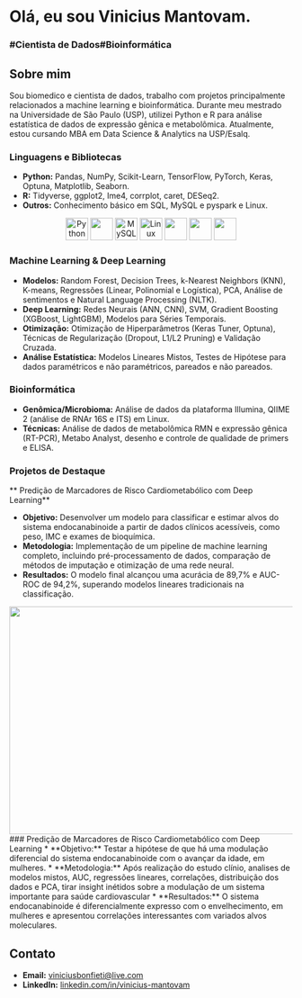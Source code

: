 <h1>Olá, eu sou Vinicius Mantovam.</h1>
<h3>#Cientista de Dados#Bioinformática</h3>

## Sobre mim
Sou biomedico e cientista de dados, trabalho com projetos principalmente relacionados a machine learning e bioinformática. Durante meu mestrado na Universidade de São Paulo (USP), utilizei Python e R para análise estatística de dados de expressão gênica e metabolômica. Atualmente, estou cursando MBA em Data Science & Analytics na USP/Esalq.


### Linguagens e Bibliotecas
* **Python:** Pandas, NumPy, Scikit-Learn, TensorFlow, PyTorch, Keras, Optuna, Matplotlib, Seaborn.
* **R:** Tidyverse, ggplot2, Ime4, corrplot, caret, DESeq2.
* **Outros:** Conhecimento básico em SQL, MySQL e pyspark e Linux.
<p align="center">
  <a href="https://www.python.org/" target="_blank"><img src="https://cdn.jsdelivr.net/gh/devicons/devicon@latest/icons/python/python-original.svg" alt="Python" width="40" height="40"/></a>
  <a href="https://www.r-project.org/" target="_blank"><img src="https://cdn.jsdelivr.net/gh/devicons/devicon@latest/icons/rstudio/rstudio-plain.svg" width="40" height="40"/></a>
  <a href="https://www.mysql.com/" target="_blank"><img src="https://cdn.jsdelivr.net/gh/devicons/devicon@latest/icons/mysql/mysql-original.svg" alt="MySQL" width="40" height="40"/></a>
  <a href="https://www.linux.org/" target="_blank"><img src="https://cdn.jsdelivr.net/gh/devicons/devicon@latest/icons/linux/linux-original.svg" alt="Linux" width="40" height="40"/></a>
  <img src="https://cdn.jsdelivr.net/gh/devicons/devicon@latest/icons/tensorflow/tensorflow-original.svg" width="40" height="40"/>
  <img src="https://cdn.jsdelivr.net/gh/devicons/devicon@latest/icons/pytorch/pytorch-original.svg"  width="40" height="40"/>
  <img src="https://cdn.jsdelivr.net/gh/devicons/devicon@latest/icons/keras/keras-original.svg" width="40" height="40" />
 
          
          
  </a>
</p>

### Machine Learning & Deep Learning
* **Modelos:** Random Forest, Decision Trees, k-Nearest Neighbors (KNN), K-means, Regressões (Linear, Polinomial e Logística), PCA, Análise de sentimentos e Natural Language Processing (NLTK).
* **Deep Learning:** Redes Neurais (ANN, CNN), SVM, Gradient Boosting (XGBoost, LightGBM), Modelos para Séries Temporais.
* **Otimização:** Otimização de Hiperparâmetros (Keras Tuner, Optuna), Técnicas de Regularização (Dropout, L1/L2 Pruning) e Validação Cruzada.
* **Análise Estatística:** Modelos Lineares Mistos, Testes de Hipótese para dados paramétricos e não paramétricos, pareados e não pareados.

### Bioinformática
* **Genômica/Microbioma:** Análise de dados da plataforma Illumina, QIIME 2 (análise de RNAr 16S e ITS) em Linux.
* **Técnicas:** Análise de dados de metabolômica RMN e expressão gênica (RT-PCR), Metabo Analyst, desenho e controle de qualidade de primers e ELISA.

### Projetos de Destaque
** Predição de Marcadores de Risco Cardiometabólico com Deep Learning**
* **Objetivo:** Desenvolver um modelo para classificar e estimar alvos do sistema endocanabinoide a partir de dados clínicos acessíveis, como peso, IMC e exames de bioquímica.
* **Metodologia:** Implementação de um pipeline de machine learning completo, incluindo pré-processamento de dados, comparação de métodos de imputação e otimização de uma rede neural.
* **Resultados:** O modelo final alcançou uma acurácia de 89,7% e AUC-ROC de 94,2%, superando modelos lineares tradicionais na classificação.
 <img src="https://media.discordapp.net/attachments/623300452552802305/1400922080589119598/Imagem1.jpg?ex=688e65db&is=688d145b&hm=164805e3519b4157eeaf2d52b4c125efb06b2b3111add51e53722a9ca344f529&=&format=webp&width=658&height=404" width="650" height="405" />
### Predição de Marcadores de Risco Cardiometabólico com Deep Learning
* **Objetivo:** Testar a hipótese de que há uma modulação diferencial do sistema endocanabinoide com o avançar da idade, em mulheres.
* **Metodologia:** Após realização do estudo clínio, analises de modelos mistos, AUC, regressões lineares, correlações, distribuição dos dados e PCA, tirar insight inétidos sobre a modulação de um sistema importante para saúde cardiovascular
* **Resultados:** O sistema endocanabinoide é diferencialmente expresso com o envelhecimento, em mulheres e apresentou correlações interessantes com variados alvos moleculares.

## Contato
* **Email:** viniciusbonfieti@live.com
* **LinkedIn:** [linkedin.com/in/vinicius-mantovam](https://www.linkedin.com/in/vinicius-mantovam)
